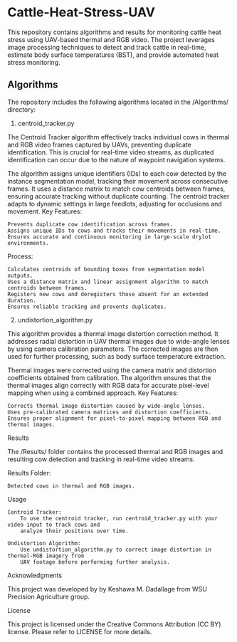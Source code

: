 # Cattle-Heat-Stress-UAV

This repository contains algorithms and results for monitoring cattle heat stress using UAV-based thermal and RGB video. The project leverages image processing techniques to detect and track cattle in real-time, estimate body surface temperatures (BST), and provide automated heat stress monitoring.

## Algorithms

The repository includes the following algorithms located in the /Algorithms/ directory:
1. centroid_tracker.py

The Centroid Tracker algorithm effectively tracks individual cows in thermal and RGB video frames captured by UAVs, preventing duplicate identification. This is crucial for real-time video streams, as duplicated identification can occur due to the nature of waypoint navigation systems.

The algorithm assigns unique identifiers (IDs) to each cow detected by the instance segmentation model, tracking their movement across consecutive frames. It uses a distance matrix to match cow centroids between frames, ensuring accurate tracking without duplicate counting. The centroid tracker adapts to dynamic settings in large feedlots, adjusting for occlusions and movement.
Key Features:

    Prevents duplicate cow identification across frames.
    Assigns unique IDs to cows and tracks their movements in real-time.
    Ensures accurate and continuous monitoring in large-scale drylot environments.

Process:

    Calculates centroids of bounding boxes from segmentation model outputs.
    Uses a distance matrix and linear assignment algorithm to match centroids between frames.
    Registers new cows and deregisters those absent for an extended duration.
    Ensures reliable tracking and prevents duplicates.

2. undistortion_algorithm.py

This algorithm provides a thermal image distortion correction method. It addresses radial distortion in UAV thermal images due to wide-angle lenses by using camera calibration parameters. The corrected images are then used for further processing, such as body surface temperature extraction.

Thermal images were corrected using the camera matrix and distortion coefficients obtained from calibration. The algorithm ensures that the thermal images align correctly with RGB data for accurate pixel-level mapping when using a combined approach.
Key Features:

    Corrects thermal image distortion caused by wide-angle lenses.
    Uses pre-calibrated camera matrices and distortion coefficients.
    Ensures proper alignment for pixel-to-pixel mapping between RGB and thermal images.

Results

The /Results/ folder contains the processed thermal and RGB images and resulting cow detection and tracking in real-time video streams.

Results Folder:

    Detected cows in thermal and RGB images.

Usage

    Centroid Tracker:
        To use the centroid tracker, run centroid_tracker.py with your video input to track cows and 
        analyze their positions over time.

    Undistortion Algorithm:
        Use undistortion_algorithm.py to correct image distortion in thermal-RGB imagery from 
        UAV footage before performing further analysis.

Acknowledgments

This project was developed by by Keshawa M. Dadallage from WSU Precision Agriculture group.

License

This project is licensed under the Creative Commons Attribution (CC BY) license. Please refer to LICENSE for more details.
